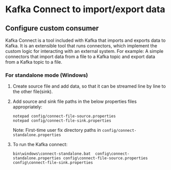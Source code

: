 # Kafka Connect to import/export data
## Configure custom consumer

Kafka Connect is a tool included with Kafka that imports and exports
data to Kafka. It is an extensible tool that runs connectors, which
implement the custom logic for interacting with an external system.
For example: A simple connectors that import data from a file to a
Kafka topic and export data from a Kafka topic to a file.

### For standalone mode (Windows)

1. Create source file and add data, so that it can be streamed line by line to the other file(sink).

2. Add source and sink file paths in the below properties files appropriately:

       notepad config/connect-file-source.properties
       notepad config/connect-file-sink.properties

    Note: First-time user fix directory paths in `config/connect-standalone.properties`

3. To run the Kafka connect:

       bin\windows\connect-standalone.bat  config\connect-standalone.properties config\connect-file-source.properties config\connect-file-sink.properties
